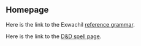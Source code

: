 ## Homepage
<!--[editor on GitHub](https://github.com/MasonMcGrail/MasonMcGrail.github.io/edit/main/README.md)-->

Here is the link to the Exwachil [reference grammar](https://masonmcgrail.github.io/Constructed_Languages/Exwachil/reference_grammar.html).

Here is the link to the [D&D spell page](https://masonmcgrail.github.io/D&D_Spell_List_(SRD).html).
